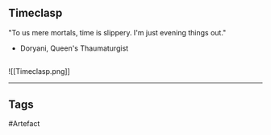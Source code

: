 ## Timeclasp
"To us mere mortals, time is slippery.
I'm just evening things out."
- Doryani, Queen's Thaumaturgist
## 
![[Timeclasp.png]]

---
## Tags
#Artefact